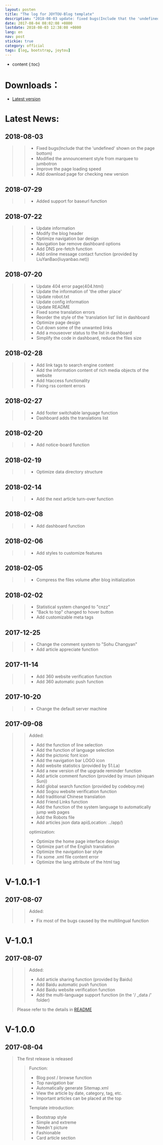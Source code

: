 ```yaml
---
layout: posten
title: "The log for JOYTOU-Blog template"
description: "2018-08-03 update: fixed bugs(Include that the 'undefined' shown on the page bottom); modified the announcement style from marquee to jumbotron; improve the page loading speed; add download page for checking new version."
date: 2017-08-04 08:02:08 +0800
lastdate: 2018-08-03 12:38:08 +0800
lang: en
nav: post
stickie: true
category: official
tags: [log, bootstrap, joytou]
---
```


* content
{:toc}

# Downloads：
- [Latest version](https://github.com/joytou/joytou.github.io/releases/latest)

# Latest News:
## 2018-08-03
>> - Fixed bugs(Include that the 'undefined' shown on the page bottom)
>> - Modified the announcement style from marquee to jumbotron
>> - Improve the page loading speed
>> - Add download page for checking new version

## 2018-07-29
>> - Added support for baseurl function

## 2018-07-22
>> - Update information
>> - Modify the blog header
>> - Optimize navigation bar design
>> - Navigation bar remove dashboard options
>> - Add DNS pre-fetch function
>> - Add online message contact function (provided by LiuYanBao(liuyanbao.net))

## 2018-07-20
>> - Update 404 error page(404.html)
>> - Update the information of 'the other place'
>> - Update robot.txt
>> - Update config information
>> - Update README
>> - Fixed some translation errors
>> - Reorder the style of the 'translation list' list in dashboard
>> - Optimize page design
>> - Cut down some of the unwanted links
>> - Add a mouseover status to the list in dashboard
>> - Simplify the code in dashboard, reduce the files size

## 2018-02-28
>> - Add link tags to search engine content
>> - Add the information content of rich media objects of the website
>> - Add htaccess functionality
>> - Fixing rss content errors

## 2018-02-27
>> - Add footer switchable language function
>> - Dashboard adds the translations list

## 2018-02-20
>> - Add notice-board function

## 2018-02-19
>> - Optimize data directory structure

## 2018-02-14
>> - Add the next article turn-over function

## 2018-02-08
>> - Add dashboard function
 
## 2018-02-06
>> - Add styles to customize features
 
## 2018-02-05
>> - Compress the files volume after blog initialization
 
## 2018-02-02
>> - Statistical system changed to "cnzz"
>> - "Back to top" changed to hover button
>> - Add customizable meta tags
 
## 2017-12-25
>> - Change the comment system to "Sohu Changyan"
>> - Add article appreciate function

## 2017-11-14
>> - Add 360 website verification function
>> - Add 360 automatic push function

## 2017-10-20
>> - Change the default server machine

## 2017-09-08
>> Added:
>> - Add the function of line selection
>> - Add the function of language selection
>> - Add the pictonic font icon
>> - Add the navigation bar LOGO icon
>> - Add website statistics (provided by 51.La)
>> - Add a new version of the upgrade reminder function
>> - Add article comment function (provided by imsun (shiquan Sun))
>> - Add global search function (provided by codeboy.me)
>> - Add Sogou website verification function
>> - Add traditional Chinese translation
>> - Add Friend Links function
>> - Add the function of the system language to automatically jump web pages
>> - Add the Robots file
>> - Add articles json data api(Location: ../app/)
>> 
>> optimization:
>> - Optimize the home page interface design
>> - Optimize part of the English translation
>> - Optimize the navigation bar style
>> - Fix some .xml file content error
>> - Optimize the lang attribute of the html tag

# V-1.0.1-1
## 2017-08-07
>> Added:
>> - Fix most of the bugs caused by the multilingual function

# V-1.0.1
## 2017-08-07
>> Added:
>> - Add article sharing function (provided by Baidu)
>> - Add Baidu automatic push function
>> - Add Baidu website verification function
>> - Add the multi-language support function (in the '/ _data /' folder)
> 
> Please refer to the details in [README](https://github.com/joytou/joytou.github.io/blob/master/README.md)

# V-1.0.0
## 2017-08-04
> The first release is released
>> Function:
>> - Blog post / browse function
>> - Top navigation bar
>> - Automatically generate Sitemap.xml
>> - View the article by date, category, tag, etc.
>> - Important articles can be placed at the top
>>
>> Template introduction:
>> - Bootstrap style
>> - Simple and extreme
>> - Needn't picture
>> - Fashionable
>> - Card article section
